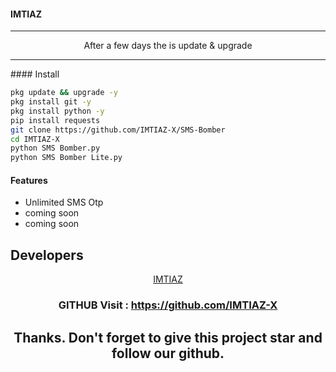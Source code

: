 #### IMTIAZ
<hr>
<div align="center">After a few days the is update & upgrade</div>
<hr>
#### Install

````bash
pkg update && upgrade -y
pkg install git -y
pkg install python -y
pip install requests
git clone https://github.com/IMTIAZ-X/SMS-Bomber
cd IMTIAZ-X
python SMS Bomber.py
python SMS Bomber Lite.py
````

#### Features
 - Unlimited SMS Otp
 - coming soon
 - coming soon


## Developers
   <div align="center"><a href="https://github.com/IMTIAZ-X">IMTIAZ</a>


### GITHUB Visit : https://github.com/IMTIAZ-X


## Thanks. Don't forget to give this project star and follow our github.
</div>
